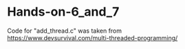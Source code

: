 # Hands-on-6_and_7

Code for "add_thread.c" was taken from https://www.devsurvival.com/multi-threaded-programming/
